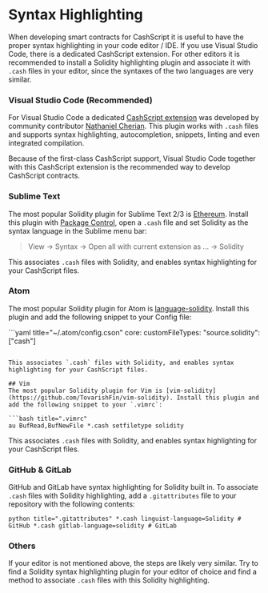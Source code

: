 # Syntax Highlighting

When developing smart contracts for CashScript it is useful to have the proper syntax highlighting in your code editor / IDE. If you use Visual Studio Code, there is a dedicated CashScript extension. For other editors it is recommended to install a Solidity highlighting plugin and associate it with `.cash` files in your editor, since the syntaxes of the two languages are very similar.

### Visual Studio Code (Recommended) <a href="#visual-studio-code-recommended" id="visual-studio-code-recommended"></a>

For Visual Studio Code a dedicated [CashScript extension](https://marketplace.visualstudio.com/items?itemName=nathanielcherian.cashscript) was developed by community contributor [Nathaniel Cherian](https://twitter.com/nathanielCheria). This plugin works with `.cash` files and supports syntax highlighting, autocompletion, snippets, linting and even integrated compilation.

Because of the first-class CashScript support, Visual Studio Code together with this CashScript extension is the recommended way to develop CashScript contracts.

### Sublime Text <a href="#sublime-text" id="sublime-text"></a>

The most popular Solidity plugin for Sublime Text 2/3 is [Ethereum](https://packagecontrol.io/packages/Ethereum). Install this plugin with [Package Control](https://packagecontrol.io/), open a `.cash` file and set Solidity as the syntax language in the Sublime menu bar:

> View -> Syntax -> Open all with current extension as ... -> Solidity

This associates `.cash` files with Solidity, and enables syntax highlighting for your CashScript files.

### Atom <a href="#atom" id="atom"></a>

The most popular Solidity plugin for Atom is [language-solidity](https://atom.io/packages/language-solidity). Install this plugin and add the following snippet to your Config file:

\`\`\`yaml title="\~/.atom/config.cson" core: customFileTypes: "source.solidity": \["cash"]

````

This associates `.cash` files with Solidity, and enables syntax highlighting for your CashScript files.

## Vim
The most popular Solidity plugin for Vim is [vim-solidity](https://github.com/TovarishFin/vim-solidity). Install this plugin and add the following snippet to your `.vimrc`:

```bash title=".vimrc"
au BufRead,BufNewFile *.cash setfiletype solidity
````

This associates `.cash` files with Solidity, and enables syntax highlighting for your CashScript files.

### GitHub & GitLab <a href="#github-gitlab" id="github-gitlab"></a>

GitHub and GitLab have syntax highlighting for Solidity built in. To associate `.cash` files with Solidity highlighting, add a `.gitattributes` file to your repository with the following contents:

`python title=".gitattributes" *.cash linguist-language=Solidity # GitHub *.cash gitlab-language=solidity # GitLab`

### Others <a href="#others" id="others"></a>

If your editor is not mentioned above, the steps are likely very similar. Try to find a Solidity syntax highlighting plugin for your editor of choice and find a method to associate `.cash` files with this Solidity highlighting.
